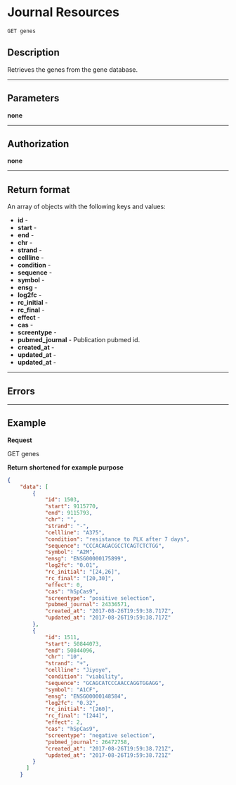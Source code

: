 # Journal Resources

    GET genes

## Description
Retrieves the genes from the gene database.

***

## Parameters

**none**

***

## Authorization

**none**

***

## Return format
An array of objects with the following keys and values:

- **id** -
- **start** -
- **end** -
- **chr** -
- **strand** -
- **cellline** -
- **condition** -
- **sequence** -
- **symbol** -
- **ensg** -
- **log2fc** -
- **rc_initial** -
- **rc_final** -
- **effect** -
- **cas** -
- **screentype** -
- **pubmed_journal** - Publication pubmed id.
- **created_at** -
- **updated_at** -
- **updated_at** -

***

## Errors

***

## Example
**Request**

   GET genes

**Return** __shortened for example purpose__
``` json
{
    "data": [
        {
            "id": 1503,
            "start": 9115770,
            "end": 9115793,
            "chr": "",
            "strand": "-",
            "cellline": "A375",
            "condition": "resistance to PLX after 7 days",
            "sequence": "CCCACAGACGCCTCAGTCTCTGG",
            "symbol": "A2M",
            "ensg": "ENSG00000175899",
            "log2fc": "0.01",
            "rc_initial": "[24,26]",
            "rc_final": "[20,30]",
            "effect": 0,
            "cas": "hSpCas9",
            "screentype": "positive selection",
            "pubmed_journal": 24336571,
            "created_at": "2017-08-26T19:59:38.717Z",
            "updated_at": "2017-08-26T19:59:38.717Z"
        },
        {
            "id": 1511,
            "start": 50844073,
            "end": 50844096,
            "chr": "10",
            "strand": "+",
            "cellline": "Jiyoye",
            "condition": "viability",
            "sequence": "GCAGCATCCCAACCAGGTGGAGG",
            "symbol": "A1CF",
            "ensg": "ENSG00000148584",
            "log2fc": "0.32",
            "rc_initial": "[260]",
            "rc_final": "[244]",
            "effect": 2,
            "cas": "hSpCas9",
            "screentype": "negative selection",
            "pubmed_journal": 26472758,
            "created_at": "2017-08-26T19:59:38.721Z",
            "updated_at": "2017-08-26T19:59:38.721Z"
        }
      ]
    }
```